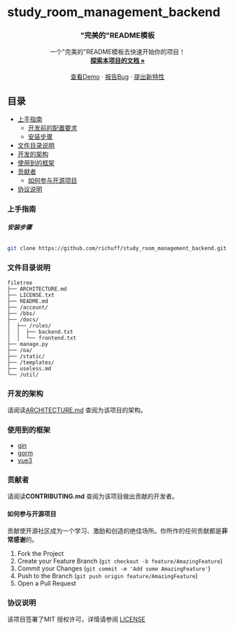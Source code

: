 # study_room_management_backend
> 

<h3 align="center">"完美的"README模板</h3>
  <p align="center">
    一个"完美的"README模板去快速开始你的项目！
    <br />
    <a href="https://github.com/richuff/study_room_management_backend/tree/main/project_docs"><strong>探索本项目的文档 »</strong></a>
    <br />
    <br />
    <a href="https://github.com/richuff/study_room_management_backend">查看Demo</a>
    ·
    <a href="https://github.com/richuff/study_room_management_backend/issues">报告Bug</a>
    ·
    <a href="https://github.com/richuff/study_room_management_backend/issues">提出新特性</a>
  </p>

## 目录

- [上手指南](#上手指南)
    - [开发前的配置要求](#开发前的配置要求)
    - [安装步骤](#安装步骤)
- [文件目录说明](#文件目录说明)
- [开发的架构](#开发的架构)
- [使用到的框架](#使用到的框架)
- [贡献者](#贡献者)
    - [如何参与开源项目](#如何参与开源项目)
- [协议说明](#协议说明)
### 上手指南
###### **安装步骤**
```sh
git clone https://github.com/richuff/study_room_management_backend.git
```

### 文件目录说明

```
filetree 
├── ARCHITECTURE.md
├── LICENSE.txt
├── README.md
├── /account/
├── /bbs/
├── /docs/
│  ├── /rules/
│  │  ├── backend.txt
│  │  └── frontend.txt
├── manage.py
├── /oa/
├── /static/
├── /templates/
├── useless.md
└── /util/

```
### 开发的架构

请阅读[ARCHITECTURE.md](https://github.com/shaojintian/Best_README_template/blob/master/ARCHITECTURE.md) 查阅为该项目的架构。

### 使用到的框架

- [gin](https://gin-gonic.com/zh-cn/)
- [gorm](https://gorm.io/zh_CN/docs/index.html)
- [vue3](https://cn.vuejs.org/)

### 贡献者

请阅读**CONTRIBUTING.md** 查阅为该项目做出贡献的开发者。

#### 如何参与开源项目

贡献使开源社区成为一个学习、激励和创造的绝佳场所。你所作的任何贡献都是**非常感谢**的。

1. Fork the Project
2. Create your Feature Branch (`git checkout -b feature/AmazingFeature`)
3. Commit your Changes (`git commit -m 'Add some AmazingFeature'`)
4. Push to the Branch (`git push origin feature/AmazingFeature`)
5. Open a Pull Request

### 协议说明

该项目签署了MIT 授权许可，详情请参阅 [LICENSE](https://github.com/richuff/study_room_management_backend/blob/main/LICENSE)


